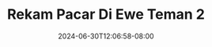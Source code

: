 --- 
title: "Rekam Pacar Di Ewe Teman 2"
description: "streaming  video bokep Rekam Pacar Di Ewe Teman 2  tele   new"
date: 2024-06-30T12:06:58-08:00
file_code: "ez1ci5wx4rs2"
draft: false
cover: "301s75gvtw7faxsj.jpg"
tags: ["Rekam", "Pacar", "Ewe", "Teman", "bokep-indo", "bokep-viral", "bokep-ig"]
length: 947
fld_id: "1483834"
foldername: "Alyssa"
categories: ["Alyssa"]
views: 0
---